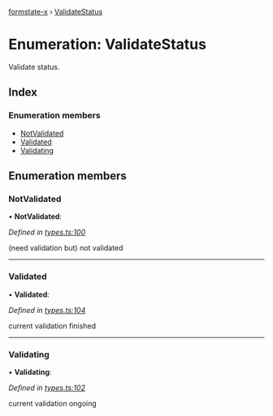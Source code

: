 [formstate-x](../README.md) › [ValidateStatus](validatestatus.md)

# Enumeration: ValidateStatus

Validate status.

## Index

### Enumeration members

* [NotValidated](validatestatus.md#notvalidated)
* [Validated](validatestatus.md#validated)
* [Validating](validatestatus.md#validating)

## Enumeration members

###  NotValidated

• **NotValidated**:

*Defined in [types.ts:100](https://github.com/nighca/formstate-x/blob/fca3b10/src/types.ts#L100)*

(need validation but) not validated

___

###  Validated

• **Validated**:

*Defined in [types.ts:104](https://github.com/nighca/formstate-x/blob/fca3b10/src/types.ts#L104)*

current validation finished

___

###  Validating

• **Validating**:

*Defined in [types.ts:102](https://github.com/nighca/formstate-x/blob/fca3b10/src/types.ts#L102)*

current validation ongoing

